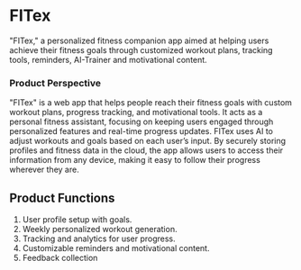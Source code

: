 # FITex
"FITex," a personalized fitness companion app aimed at helping users achieve their fitness goals through customized workout plans, tracking tools, reminders, AI-Trainer and motivational content.


### Product Perspective
"FITex" is a web app that helps people reach their fitness goals with custom workout plans, progress tracking, and motivational tools. It acts as a personal fitness assistant, focusing on keeping users engaged through personalized features and real-time progress updates. FITex uses AI to adjust workouts and goals based on each user’s input. By securely storing profiles and fitness data in the cloud, the app allows users to access their information from any device, making it easy to follow their progress wherever they are.

## Product Functions 
1)  User profile setup with goals.
2)  Weekly personalized workout generation.
3)  Tracking and analytics for user progress.
4)  Customizable reminders and motivational content.
5)  Feedback collection
